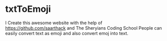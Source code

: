 # txtToEmoji
I Create this awesome website with the help of https://github.com/saarthack and The Sheryians Coding School
People can easily convert text as emoji and also convert emoj into text.
